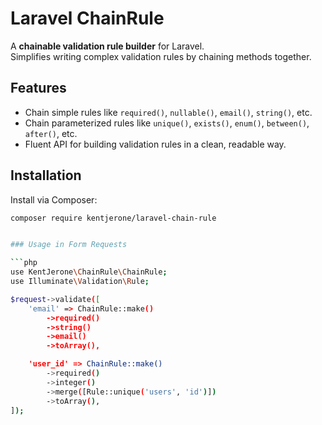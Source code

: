 # Laravel ChainRule

A **chainable validation rule builder** for Laravel.  
Simplifies writing complex validation rules by chaining methods together.

## Features

- Chain simple rules like `required()`, `nullable()`, `email()`, `string()`, etc.
- Chain parameterized rules like `unique()`, `exists()`, `enum()`, `between()`, `after()`, etc.
- Fluent API for building validation rules in a clean, readable way.

## Installation

Install via Composer:

```bash
composer require kentjerone/laravel-chain-rule


### Usage in Form Requests

```php
use KentJerone\ChainRule\ChainRule;
use Illuminate\Validation\Rule;

$request->validate([
    'email' => ChainRule::make()
        ->required()
        ->string()
        ->email()
        ->toArray(),

    'user_id' => ChainRule::make()
        ->required()
        ->integer()
        ->merge([Rule::unique('users', 'id')])
        ->toArray(),
]);
```

```

